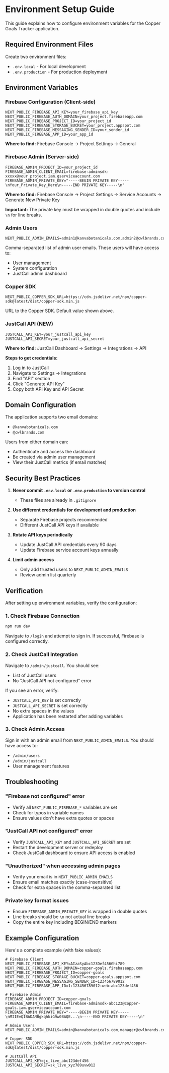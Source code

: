 # Environment Setup Guide

This guide explains how to configure environment variables for the Copper Goals Tracker application.

## Required Environment Files

Create two environment files:
- `.env.local` - For local development
- `.env.production` - For production deployment

## Environment Variables

### Firebase Configuration (Client-side)

```env
NEXT_PUBLIC_FIREBASE_API_KEY=your_firebase_api_key
NEXT_PUBLIC_FIREBASE_AUTH_DOMAIN=your_project.firebaseapp.com
NEXT_PUBLIC_FIREBASE_PROJECT_ID=your_project_id
NEXT_PUBLIC_FIREBASE_STORAGE_BUCKET=your_project.appspot.com
NEXT_PUBLIC_FIREBASE_MESSAGING_SENDER_ID=your_sender_id
NEXT_PUBLIC_FIREBASE_APP_ID=your_app_id
```

**Where to find:** Firebase Console → Project Settings → General

### Firebase Admin (Server-side)

```env
FIREBASE_ADMIN_PROJECT_ID=your_project_id
FIREBASE_ADMIN_CLIENT_EMAIL=firebase-adminsdk-xxxxx@your_project.iam.gserviceaccount.com
FIREBASE_ADMIN_PRIVATE_KEY="-----BEGIN PRIVATE KEY-----\nYour_Private_Key_Here\n-----END PRIVATE KEY-----\n"
```

**Where to find:** Firebase Console → Project Settings → Service Accounts → Generate New Private Key

**Important:** The private key must be wrapped in double quotes and include `\n` for line breaks.

### Admin Users

```env
NEXT_PUBLIC_ADMIN_EMAILS=admin1@kanvabotanicals.com,admin2@cwlbrands.com
```

Comma-separated list of admin user emails. These users will have access to:
- User management
- System configuration
- JustCall admin dashboard

### Copper SDK

```env
NEXT_PUBLIC_COPPER_SDK_URL=https://cdn.jsdelivr.net/npm/copper-sdk@latest/dist/copper-sdk.min.js
```

URL to the Copper SDK. Default value shown above.

### JustCall API (NEW)

```env
JUSTCALL_API_KEY=your_justcall_api_key
JUSTCALL_API_SECRET=your_justcall_api_secret
```

**Where to find:** JustCall Dashboard → Settings → Integrations → API

**Steps to get credentials:**
1. Log in to JustCall
2. Navigate to Settings → Integrations
3. Find "API" section
4. Click "Generate API Key"
5. Copy both API Key and API Secret

## Domain Configuration

The application supports two email domains:
- `@kanvabotanicals.com`
- `@cwlbrands.com`

Users from either domain can:
- Authenticate and access the dashboard
- Be created via admin user management
- View their JustCall metrics (if email matches)

## Security Best Practices

1. **Never commit `.env.local` or `.env.production` to version control**
   - These files are already in `.gitignore`

2. **Use different credentials for development and production**
   - Separate Firebase projects recommended
   - Different JustCall API keys if available

3. **Rotate API keys periodically**
   - Update JustCall API credentials every 90 days
   - Update Firebase service account keys annually

4. **Limit admin access**
   - Only add trusted users to `NEXT_PUBLIC_ADMIN_EMAILS`
   - Review admin list quarterly

## Verification

After setting up environment variables, verify the configuration:

### 1. Check Firebase Connection

```bash
npm run dev
```

Navigate to `/login` and attempt to sign in. If successful, Firebase is configured correctly.

### 2. Check JustCall Integration

Navigate to `/admin/justcall`. You should see:
- List of JustCall users
- No "JustCall API not configured" error

If you see an error, verify:
- `JUSTCALL_API_KEY` is set correctly
- `JUSTCALL_API_SECRET` is set correctly
- No extra spaces in the values
- Application has been restarted after adding variables

### 3. Check Admin Access

Sign in with an admin email from `NEXT_PUBLIC_ADMIN_EMAILS`. You should have access to:
- `/admin/users`
- `/admin/justcall`
- User management features

## Troubleshooting

### "Firebase not configured" error
- Verify all `NEXT_PUBLIC_FIREBASE_*` variables are set
- Check for typos in variable names
- Ensure values don't have extra quotes or spaces

### "JustCall API not configured" error
- Verify `JUSTCALL_API_KEY` and `JUSTCALL_API_SECRET` are set
- Restart the development server or redeploy
- Check JustCall dashboard to ensure API access is enabled

### "Unauthorized" when accessing admin pages
- Verify your email is in `NEXT_PUBLIC_ADMIN_EMAILS`
- Ensure email matches exactly (case-insensitive)
- Check for extra spaces in the comma-separated list

### Private key format issues
- Ensure `FIREBASE_ADMIN_PRIVATE_KEY` is wrapped in double quotes
- Line breaks should be `\n` not actual line breaks
- Copy the entire key including BEGIN/END markers

## Example Configuration

Here's a complete example (with fake values):

```env
# Firebase Client
NEXT_PUBLIC_FIREBASE_API_KEY=AIzaSyAbc123Def456Ghi789
NEXT_PUBLIC_FIREBASE_AUTH_DOMAIN=copper-goals.firebaseapp.com
NEXT_PUBLIC_FIREBASE_PROJECT_ID=copper-goals
NEXT_PUBLIC_FIREBASE_STORAGE_BUCKET=copper-goals.appspot.com
NEXT_PUBLIC_FIREBASE_MESSAGING_SENDER_ID=123456789012
NEXT_PUBLIC_FIREBASE_APP_ID=1:123456789012:web:abc123def456

# Firebase Admin
FIREBASE_ADMIN_PROJECT_ID=copper-goals
FIREBASE_ADMIN_CLIENT_EMAIL=firebase-adminsdk-abc123@copper-goals.iam.gserviceaccount.com
FIREBASE_ADMIN_PRIVATE_KEY="-----BEGIN PRIVATE KEY-----\nMIIEvQIBADANBgkqhkiG9w0BAQE...\n-----END PRIVATE KEY-----\n"

# Admin Users
NEXT_PUBLIC_ADMIN_EMAILS=admin@kanvabotanicals.com,manager@cwlbrands.com

# Copper SDK
NEXT_PUBLIC_COPPER_SDK_URL=https://cdn.jsdelivr.net/npm/copper-sdk@latest/dist/copper-sdk.min.js

# JustCall API
JUSTCALL_API_KEY=jc_live_abc123def456
JUSTCALL_API_SECRET=sk_live_xyz789uvw012
```

